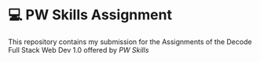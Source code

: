 # 💻 PW Skills Assignment 

This repository contains my submission for the Assignments of the Decode Full Stack Web Dev 1.0 offered by *PW Skills*
